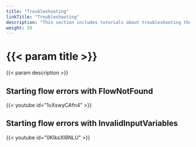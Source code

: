 ```yaml
---
title: "Troubleshooting"
linkTitle: "Troubleshooting"
description: "This section includes tutorials about troubleshooting the Cortex Innovation platform."
weight: 50
---
```


# {{< param title >}}

{{< param description >}}

## Starting flow errors with FlowNotFound
{{< youtube id="1vXswyCAfn4" >}}

## Starting flow errors with InvalidInputVariables
{{< youtube id="0KIksXI8NLU" >}}

